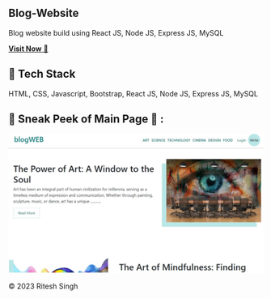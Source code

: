## Blog-Website
Blog website build using React JS, Node JS, Express JS, MySQL

<a href="https://blogweb-gjnd.onrender.com/" target="_blank">**Visit Now** 🚀</a>


## 📌 Tech Stack
HTML, CSS, Javascript, Bootstrap, React JS, Node JS, Express JS, MySQL

## 📌 Sneak Peek of Main Page 🙈 :
![mockup720](./client/src/images/fontpage.jpg)



© 2023 Ritesh Singh
